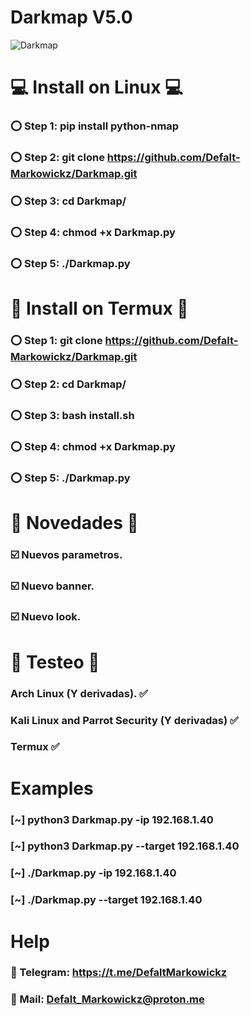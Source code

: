 # Darkmap V5.0

![Darkmap](https://user-images.githubusercontent.com/85587928/221942728-9e63ea79-b4eb-40e9-a666-12fa29acf648.gif)

# 💻 Install on Linux 💻

### ⭕️ Step 1: pip install python-nmap

### ⭕️ Step 2: git clone https://github.com/Defalt-Markowickz/Darkmap.git

### ⭕️ Step 3: cd Darkmap/

### ⭕️ Step 4: chmod +x Darkmap.py

### ⭕️ Step 5: ./Darkmap.py

# 📱 Install on Termux 📱

### ⭕️ Step 1: git clone https://github.com/Defalt-Markowickz/Darkmap.git

### ⭕️ Step 2: cd Darkmap/

### ⭕️ Step 3: bash install.sh

### ⭕️ Step 4: chmod +x Darkmap.py

### ⭕️ Step 5: ./Darkmap.py 


#  👾 Novedades 👾

### ☑️ Nuevos parametros.

### ☑️ Nuevo banner.

### ☑️ Nuevo look.


#  🔰 Testeo 🔰

### Arch Linux (Y derivadas). ✅

### Kali Linux and Parrot Security (Y derivadas) ✅

### Termux ✅


#  Examples

### [~] python3 Darkmap.py -ip 192.168.1.40
### [~] python3 Darkmap.py --target 192.168.1.40

### [~] ./Darkmap.py -ip 192.168.1.40

### [~] ./Darkmap.py --target 192.168.1.40

# Help

### 📲 Telegram: https://t.me/DefaltMarkowickz

### 📨 Mail: Defalt_Markowickz@proton.me
